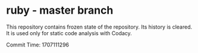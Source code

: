 # ruby - master branch

This repository contains frozen state of the repository.
Its history is cleared. It is used only for static code
analysis with Codacy.

Commit Time: 1707111296